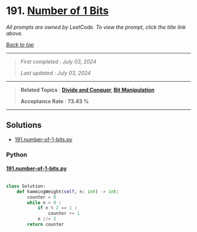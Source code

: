 # 191. [Number of 1 Bits](<https://leetcode.com/problems/number-of-1-bits>)

*All prompts are owned by LeetCode. To view the prompt, click the title link above.*

*[Back to top](<../README.md>)*

------

> *First completed : July 03, 2024*
>
> *Last updated : July 03, 2024*

------

> **Related Topics** : **[Divide and Conquer](<by_topic/Divide and Conquer.md>), [Bit Manipulation](<by_topic/Bit Manipulation.md>)**
>
> **Acceptance Rate** : **73.43 %**

------

## Solutions

- [191.number-of-1-bits.py](<../my-submissions/191.number-of-1-bits.py>)
### Python
#### [191.number-of-1-bits.py](<../my-submissions/191.number-of-1-bits.py>)
```Python

class Solution:
    def hammingWeight(self, n: int) -> int:
        counter = 0
        while n > 0 :
            if n % 2 == 1 :
                counter += 1
            n //= 2
        return counter

```

